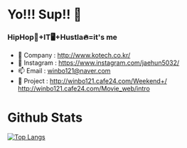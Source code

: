 # Yo!!! Sup!! 👺

### HipHop🎤+IT🖥+Hustla🔥=it's me

- 🏨 Company : http://www.kotech.co.kr/
- 💬 Instagram : https://www.instagram.com/jaehun5032/
- 📫 Email : winbo121@naver.com
- 📂 Project : http://winbo121.cafe24.com/Weekend+/ http://winbo121.cafe24.com/Movie_web/intro









# Github Stats

[![Top Langs](https://github-readme-stats.vercel.app/api/top-langs/?username=winbo121&layout=compact)](https://github.com/anuraghazra/github-readme-stats)
